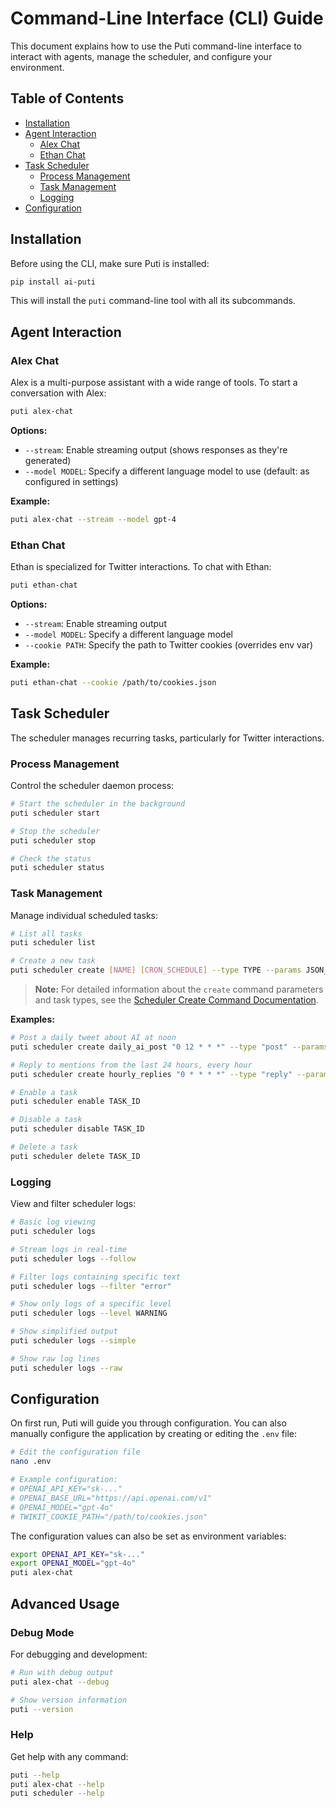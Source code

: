 # Command-Line Interface (CLI) Guide

This document explains how to use the Puti command-line interface to interact with agents, manage the scheduler, and configure your environment.

## Table of Contents

- [Installation](#installation)
- [Agent Interaction](#agent-interaction)
  - [Alex Chat](#alex-chat)
  - [Ethan Chat](#ethan-chat)
- [Task Scheduler](#task-scheduler)
  - [Process Management](#process-management)
  - [Task Management](#task-management)
  - [Logging](#logging)
- [Configuration](#configuration)

## Installation

Before using the CLI, make sure Puti is installed:

```bash
pip install ai-puti
```

This will install the `puti` command-line tool with all its subcommands.

## Agent Interaction

### Alex Chat

Alex is a multi-purpose assistant with a wide range of tools. To start a conversation with Alex:

```bash
puti alex-chat
```

**Options:**

- `--stream`: Enable streaming output (shows responses as they're generated)
- `--model MODEL`: Specify a different language model to use (default: as configured in settings)

**Example:**

```bash
puti alex-chat --stream --model gpt-4
```

### Ethan Chat

Ethan is specialized for Twitter interactions. To chat with Ethan:

```bash
puti ethan-chat
```

**Options:**

- `--stream`: Enable streaming output
- `--model MODEL`: Specify a different language model
- `--cookie PATH`: Specify the path to Twitter cookies (overrides env var)

**Example:**

```bash
puti ethan-chat --cookie /path/to/cookies.json
```

## Task Scheduler

The scheduler manages recurring tasks, particularly for Twitter interactions.

### Process Management

Control the scheduler daemon process:

```bash
# Start the scheduler in the background
puti scheduler start

# Stop the scheduler
puti scheduler stop

# Check the status
puti scheduler status
```

### Task Management

Manage individual scheduled tasks:

```bash
# List all tasks
puti scheduler list

# Create a new task
puti scheduler create [NAME] [CRON_SCHEDULE] --type TYPE --params JSON_PARAMS
```

> **Note:** For detailed information about the `create` command parameters and task types, see the [Scheduler Create Command Documentation](scheduler_create_command.md).

**Examples:**

```bash
# Post a daily tweet about AI at noon
puti scheduler create daily_ai_post "0 12 * * *" --type "post" --params '{"topic": "AI"}'

# Reply to mentions from the last 24 hours, every hour
puti scheduler create hourly_replies "0 * * * *" --type "reply" --params '{"time_value": 24, "time_unit": "hours"}'

# Enable a task
puti scheduler enable TASK_ID

# Disable a task
puti scheduler disable TASK_ID

# Delete a task
puti scheduler delete TASK_ID
```

### Logging

View and filter scheduler logs:

```bash
# Basic log viewing
puti scheduler logs

# Stream logs in real-time
puti scheduler logs --follow

# Filter logs containing specific text
puti scheduler logs --filter "error"

# Show only logs of a specific level
puti scheduler logs --level WARNING

# Show simplified output
puti scheduler logs --simple

# Show raw log lines
puti scheduler logs --raw
```

## Configuration

On first run, Puti will guide you through configuration. You can also manually configure the application by creating or editing the `.env` file:

```bash
# Edit the configuration file
nano .env

# Example configuration:
# OPENAI_API_KEY="sk-..."
# OPENAI_BASE_URL="https://api.openai.com/v1"
# OPENAI_MODEL="gpt-4o"
# TWIKIT_COOKIE_PATH="/path/to/cookies.json"
```

The configuration values can also be set as environment variables:

```bash
export OPENAI_API_KEY="sk-..."
export OPENAI_MODEL="gpt-4o"
puti alex-chat
```

## Advanced Usage

### Debug Mode

For debugging and development:

```bash
# Run with debug output
puti alex-chat --debug

# Show version information
puti --version
```

### Help

Get help with any command:

```bash
puti --help
puti alex-chat --help
puti scheduler --help
``` 